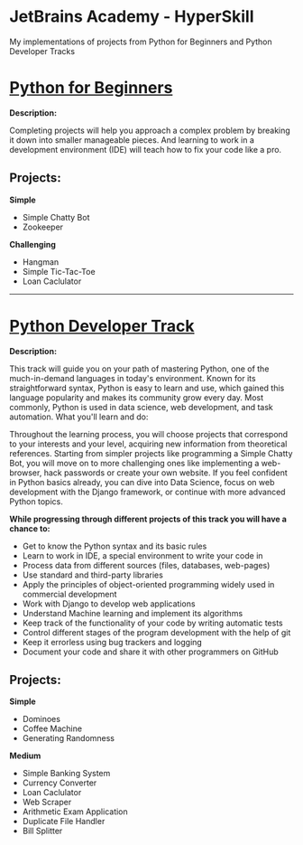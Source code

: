 # JetBrains Academy - HyperSkill

My implementations of projects from Python for Beginners and Python Developer Tracks

<a href=https://hyperskill.org/tracks/6><h1>Python for Beginners</h1></a>

<b>Description:</b>

Completing projects will help you approach a complex problem by breaking it down into smaller manageable pieces. And learning to work in a development environment (IDE) will teach how to fix your code like a pro.

<h2>Projects:</h2>

<b>Simple</b>
<ul>
  <li>Simple Chatty Bot</li>
  <li>Zookeeper</li>
</ul>

<b>Challenging</b>
<ul>
  <li>Hangman</li>
  <li>Simple Tic-Tac-Toe</li>
  <li>Loan Caclulator</li>
</ul>

<hr>

<a href=https://hyperskill.org/tracks/2><h1>Python Developer Track</h1></a>

<b>Description:</b>

This track will guide you on your path of mastering Python, one of the much-in-demand languages in today's environment. Known for its straightforward syntax, Python is easy to learn and use, which gained this language popularity and makes its community grow every day. Most commonly, Python is used in data science, web development, and task automation.
What you'll learn and do:

Throughout the learning process, you will choose projects that correspond to your interests and your level, acquiring new information from theoretical references. Starting from simpler projects like programming a Simple Chatty Bot, you will move on to more challenging ones like implementing a web-browser, hack passwords or create your own website. If you feel confident in Python basics already, you can dive into Data Science, focus on web development with the Django framework, or continue with more advanced Python topics. 

<b>While progressing through different projects of this track you will have a chance to:</b>
<ul>
<li>Get to know the Python syntax and its basic rules</li>
<li>Learn to work in IDE, a special environment to write your code in</li>
<li>Process data from different sources (files, databases, web-pages)</li>
<li>Use standard and third-party libraries</li>
<li>Apply the principles of object-oriented programming widely used in commercial development</li>
<li>Work with Django to develop web applications</li>
<li>Understand Machine learning and implement its algorithms</li>
<li>Keep track of the functionality of your code by writing automatic tests</li>
<li>Control different stages of the program development with the help of git</li>
<li>Keep it errorless using bug trackers and logging</li>
<li>Document your code and share it with other programmers on GitHub</li>
</ul>

<h2>Projects:</h2>

<b>Simple</b>
<ul>
  <li>Dominoes</li>
  <li>Coffee Machine</li>
  <li>Generating Randomness</li>
</ul>

<b>Medium</b>
<ul>
  <li>Simple Banking System</li>
  <li>Currency Converter</li>
  <li>Loan Caclulator</li>
  <li>Web Scraper</li>
  <li>Arithmetic Exam Application</li>
  <li>Duplicate File Handler</li>
  <li>Bill Splitter</li>
</ul>
